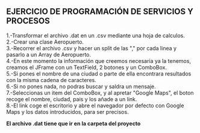 EJERCICIO DE PROGRAMACIÓN DE SERVICIOS Y PROCESOS
--------------------------------------------------------
1.-Transformar el archivo .dat en un .csv mediante una hoja de calculos.  
2.-Crear una clase Aeropuerto.  
3.-Recorrer el archivo .csv y hacer un split de las "," por cada linea y pasarlo a un Array de Aeropuerto.  
4.-En este momento la información que creemos necesaria ya la tenemos, creamos el JFrame con un TextField, 2 botones y un ComboBox.  
5.-Si pones el nombre de una ciudad o parte de ella encontrara resultados con la misma cadena de caracteres.  
6.-Si no pones nada, no podras buscar y saldra un mensaje.  
7.-Seleccionas un item del ComboBox, y al apretar "Google Maps", el boton recoge el nombre, ciudad, pais y los añade a un link.  
8.-El link coge el escritorio y abre el navegador por defecto con Google Maps y los datos introducidos, para ser precisos.  
  
  **El archivo .dat tiene que ir en la carpeta del proyecto**
